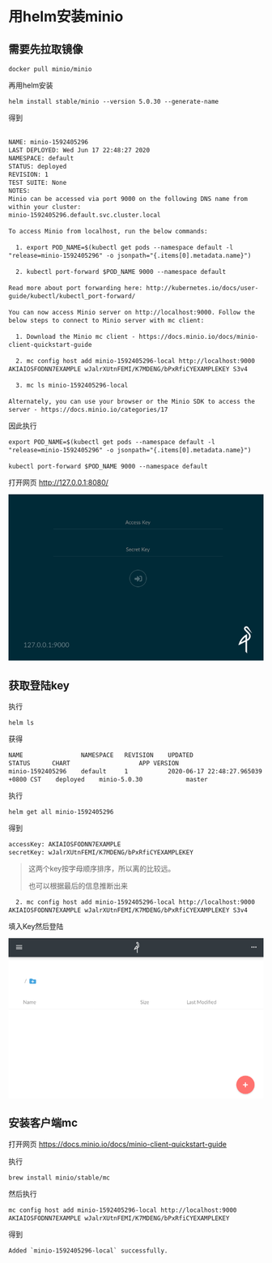 # 用helm安装minio

## 需要先拉取镜像

```shell
docker pull minio/minio 
```

再用helm安装

```shell
helm install stable/minio --version 5.0.30 --generate-name
```

得到

```

NAME: minio-1592405296
LAST DEPLOYED: Wed Jun 17 22:48:27 2020
NAMESPACE: default
STATUS: deployed
REVISION: 1
TEST SUITE: None
NOTES:
Minio can be accessed via port 9000 on the following DNS name from within your cluster:
minio-1592405296.default.svc.cluster.local

To access Minio from localhost, run the below commands:

  1. export POD_NAME=$(kubectl get pods --namespace default -l "release=minio-1592405296" -o jsonpath="{.items[0].metadata.name}")

  2. kubectl port-forward $POD_NAME 9000 --namespace default

Read more about port forwarding here: http://kubernetes.io/docs/user-guide/kubectl/kubectl_port-forward/

You can now access Minio server on http://localhost:9000. Follow the below steps to connect to Minio server with mc client:

  1. Download the Minio mc client - https://docs.minio.io/docs/minio-client-quickstart-guide

  2. mc config host add minio-1592405296-local http://localhost:9000 AKIAIOSFODNN7EXAMPLE wJalrXUtnFEMI/K7MDENG/bPxRfiCYEXAMPLEKEY S3v4

  3. mc ls minio-1592405296-local

Alternately, you can use your browser or the Minio SDK to access the server - https://docs.minio.io/categories/17
```

因此执行

```shell
export POD_NAME=$(kubectl get pods --namespace default -l "release=minio-1592405296" -o jsonpath="{.items[0].metadata.name}")

kubectl port-forward $POD_NAME 9000 --namespace default
```

打开网页 http://127.0.0.1:8080/

![login](https://raw.githubusercontent.com/zknyy/helm-minio-install/master/login.png)

## 获取登陆key

执行

```shell
helm ls
```

获得

```shell
NAME            	NAMESPACE	REVISION	UPDATED                             	STATUS  	CHART                 	APP VERSION  
minio-1592405296	default  	1       	2020-06-17 22:48:27.965039 +0800 CST	deployed	minio-5.0.30          	master  
```

执行

```shell
helm get all minio-1592405296
```

得到

```shell
accessKey: AKIAIOSFODNN7EXAMPLE
secretKey: wJalrXUtnFEMI/K7MDENG/bPxRfiCYEXAMPLEKEY
```

> 这两个key按字母顺序排序，所以离的比较远。
>
> 也可以根据最后的信息推断出来

```shell
  2. mc config host add minio-1592405296-local http://localhost:9000 AKIAIOSFODNN7EXAMPLE wJalrXUtnFEMI/K7MDENG/bPxRfiCYEXAMPLEKEY S3v4
```

填入Key然后登陆

![blank-list](https://raw.githubusercontent.com/zknyy/helm-minio-install/master/blank-list.png)

## 安装客户端mc

打开网页 https://docs.minio.io/docs/minio-client-quickstart-guide

执行

```shell
brew install minio/stable/mc
```

然后执行

```shell
mc config host add minio-1592405296-local http://localhost:9000 AKIAIOSFODNN7EXAMPLE wJalrXUtnFEMI/K7MDENG/bPxRfiCYEXAMPLEKEY
```

得到

```shell
Added `minio-1592405296-local` successfully.
```

